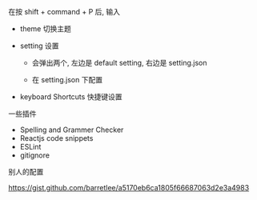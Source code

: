 在按 shift + command + P 后, 输入

- theme 切换主题
- setting 设置

  - 会弹出两个, 左边是 default setting, 右边是 setting.json

  - 在 setting.json 下配置
- keyboard Shortcuts 快捷键设置

一些插件
- Spelling and Grammer Checker
- Reactjs code snippets
- ESLint
- gitignore

别人的配置

https://gist.github.com/barretlee/a5170eb6ca1805f66687063d2e3a4983